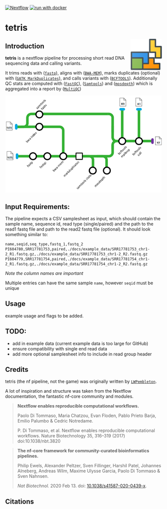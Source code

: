 [![Nextflow](https://img.shields.io/badge/nextflow%20DSL2-%E2%89%A523.04.0-23aa62.svg)](https://www.nextflow.io/)
[![run with docker](https://img.shields.io/badge/run%20with-docker-0db7ed?labelColor=000000&logo=docker)](https://www.docker.com/)

# tetris
<img align="right" src="docs/images/tetris.png" height="100">

## Introduction

**tetris** is a nextflow pipeline for processing short read DNA sequencing data and calling variants.

It trims reads with ([`fastp`](https://github.com/OpenGene/fastp)), aligns with ([`BWA-MEM`](https://bio-bwa.sourceforge.net/)), marks duplicates (optional) with ([`GATK MarkDuplicates`](https://gatk.broadinstitute.org/hc/en-us/articles/21905036102043-MarkDuplicates-Picard)), and calls variants with ([`BCFTOOLS`](https://www.htslib.org/)). Additionally QC stats are computed with ([`FastQC`](https://www.bioinformatics.babraham.ac.uk/projects/fastqc/)), ([`Samtools`](https://www.htslib.org/)) and ([`mosdepth`](https://github.com/brentp/mosdepth)) which is aggregated into a report by ([`MultiQC`](http://multiqc.info/))


<img align="centre" src="docs/images/tetris-metro-map.png" width="700">

## Input Requirements:
The pipeline expects a CSV samplesheet as input, which should contain the sample name, sequence id, read type (single/paired) and the path to the read1 fastq file and path to the read2 fastq file (optional). It should look something similar to:

```csv
name,seqid,seq_type,fastq_1,fastq_2
PI604780,SRR17781753,paired,./docs/example_data/SRR17781753_chr1-2_R1.fastq.gz,./docs/example_data/SRR17781753_chr1-2_R2.fastq.gz
PI604779,SRR17781754,paired,./docs/example_data/SRR17781754_chr1-2_R1.fastq.gz,./docs/example_data/SRR17781754_chr1-2_R2.fastq.gz
```
*Note the column names are important*

Multiple entries can have the same sample `name`, however `seqid` must be unique

## Usage

example usage and flags to be added.

## TODO:

- add in example data (current example data is too large for GitHub)
- ensure compatibility with single end read data
- add more optional samplesheet info to include in read group header

## Credits

tetris (the nf pipeline, not the game) was originally written by [`LWPembleton`](https://github.com:lpembleton).

A lot of inspiration and structure was taken from the Nextflow documentation, the fantastic nf-core community and modules.

> **Nextflow enables reproducible computational workflows.**
> 
> Paolo Di Tommaso, Maria Chatzou, Evan Floden, Pablo Prieto Barja, Emilio Palumbo & Cedric Notredame.
> 
> P. Di Tommaso, et al. Nextflow enables reproducible computational workflows. Nature Biotechnology 35, 316–319 (2017) doi:10.1038/nbt.3820

> **The nf-core framework for community-curated bioinformatics pipelines.**
>
> Philip Ewels, Alexander Peltzer, Sven Fillinger, Harshil Patel, Johannes Alneberg, Andreas Wilm, Maxime Ulysse Garcia, Paolo Di Tommaso & Sven Nahnsen.
>
> _Nat Biotechnol._ 2020 Feb 13. doi: [10.1038/s41587-020-0439-x](https://dx.doi.org/10.1038/s41587-020-0439-x).


## Citations

